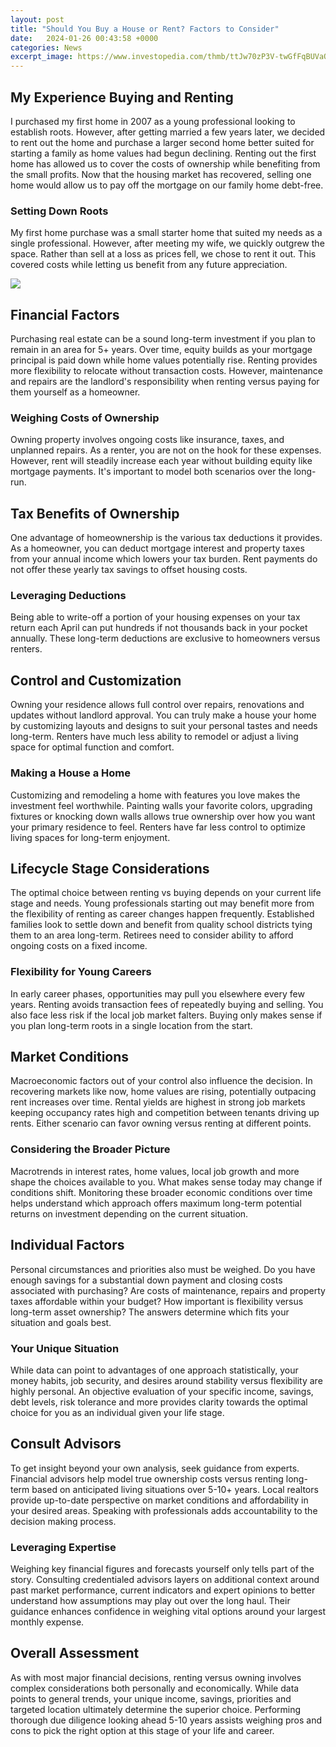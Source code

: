 ```yaml
---
layout: post
title: "Should You Buy a House or Rent? Factors to Consider"
date:   2024-01-26 00:43:58 +0000
categories: News
excerpt_image: https://www.investopedia.com/thmb/ttJw70zP3V-twGfFqBUVaQIdrX0=/1500x1000/filters:no_upscale():max_bytes(150000):strip_icc()/renting-vs-owning-home-pros-and-cons.asp-ADD-V2-2ce9de919eb94f62bd4e4c7a23010852.jpg
---
```

## My Experience Buying and Renting 

I purchased my first home in 2007 as a young professional looking to establish roots. However, after getting married a few years later, we decided to rent out the home and purchase a larger second home better suited for starting a family as home values had begun declining. Renting out the first home has allowed us to cover the costs of ownership while benefiting from the small profits. Now that the housing market has recovered, selling one home would allow us to pay off the mortgage on our family home debt-free.

### Setting Down Roots 

My first home purchase was a small starter home that suited my needs as a single professional. However, after meeting my wife, we quickly outgrew the space. Rather than sell at a loss as prices fell, we chose to rent it out. This covered costs while letting us benefit from any future appreciation.


![](https://www.investopedia.com/thmb/ttJw70zP3V-twGfFqBUVaQIdrX0=/1500x1000/filters:no_upscale():max_bytes(150000):strip_icc()/renting-vs-owning-home-pros-and-cons.asp-ADD-V2-2ce9de919eb94f62bd4e4c7a23010852.jpg)
## Financial Factors

Purchasing real estate can be a sound long-term investment if you plan to remain in an area for 5+ years. Over time, equity builds as your mortgage principal is paid down while home values potentially rise. Renting provides more flexibility to relocate without transaction costs. However, maintenance and repairs are the landlord's responsibility when renting versus paying for them yourself as a homeowner. 

### Weighing Costs of Ownership

Owning property involves ongoing costs like insurance, taxes, and unplanned repairs. As a renter, you are not on the hook for these expenses. However, rent will steadily increase each year without building equity like mortgage payments. It's important to model both scenarios over the long-run.

## Tax Benefits of Ownership

One advantage of homeownership is the various tax deductions it provides. As a homeowner, you can deduct mortgage interest and property taxes from your annual income which lowers your tax burden. Rent payments do not offer these yearly tax savings to offset housing costs.

### Leveraging Deductions

Being able to write-off a portion of your housing expenses on your tax return each April can put hundreds if not thousands back in your pocket annually. These long-term deductions are exclusive to homeowners versus renters.

## Control and Customization

Owning your residence allows full control over repairs, renovations and updates without landlord approval. You can truly make a house your home by customizing layouts and designs to suit your personal tastes and needs long-term. Renters have much less ability to remodel or adjust a living space for optimal function and comfort.

### Making a House a Home 

Customizing and remodeling a home with features you love makes the investment feel worthwhile. Painting walls your favorite colors, upgrading fixtures or knocking down walls allows true ownership over how you want your primary residence to feel. Renters have far less control to optimize living spaces for long-term enjoyment.

## Lifecycle Stage Considerations 

The optimal choice between renting vs buying depends on your current life stage and needs. Young professionals starting out may benefit more from the flexibility of renting as career changes happen frequently. Established families look to settle down and benefit from quality school districts tying them to an area long-term. Retirees need to consider ability to afford ongoing costs on a fixed income.

### Flexibility for Young Careers

In early career phases, opportunities may pull you elsewhere every few years. Renting avoids transaction fees of repeatedly buying and selling. You also face less risk if the local job market falters. Buying only makes sense if you plan long-term roots in a single location from the start.

## Market Conditions

Macroeconomic factors out of your control also influence the decision. In recovering markets like now, home values are rising, potentially outpacing rent increases over time. Rental yields are highest in strong job markets keeping occupancy rates high and competition between tenants driving up rents. Either scenario can favor owning versus renting at different points. 

### Considering the Broader Picture

Macrotrends in interest rates, home values, local job growth and more shape the choices available to you. What makes sense today may change if conditions shift. Monitoring these broader economic conditions over time helps understand which approach offers maximum long-term potential returns on investment depending on the current situation.

## Individual Factors

Personal circumstances and priorities also must be weighed. Do you have enough savings for a substantial down payment and closing costs associated with purchasing? Are costs of maintenance, repairs and property taxes affordable within your budget? How important is flexibility versus long-term asset ownership? The answers determine which fits your situation and goals best.

### Your Unique Situation

While data can point to advantages of one approach statistically, your money habits, job security, and desires around stability versus flexibility are highly personal. An objective evaluation of your specific income, savings, debt levels, risk tolerance and more provides clarity towards the optimal choice for you as an individual given your life stage.

## Consult Advisors

To get insight beyond your own analysis, seek guidance from experts. Financial advisors help model true ownership costs versus renting long-term based on anticipated living situations over 5-10+ years. Local realtors provide up-to-date perspective on market conditions and affordability in your desired areas. Speaking with professionals adds accountability to the decision making process. 

### Leveraging Expertise  

Weighing key financial figures and forecasts yourself only tells part of the story. Consulting credentialed advisors layers on additional context around past market performance, current indicators and expert opinions to better understand how assumptions may play out over the long haul. Their guidance enhances confidence in weighing vital options around your largest monthly expense.

## Overall Assessment

As with most major financial decisions, renting versus owning involves complex considerations both personally and economically. While data points to general trends, your unique income, savings, priorities and targeted location ultimately determine the superior choice. Performing thorough due diligence looking ahead 5-10 years assists weighing pros and cons to pick the right option at this stage of your life and career.